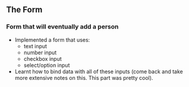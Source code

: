 ## The Form
### Form that will eventually add a person
* Implemented a form that uses:
  * text input 
  * number input
  * checkbox input
  * select/option input
* Learnt how to bind data with all of these inputs (come back and take more extensive notes on this. This part was pretty cool).
  
